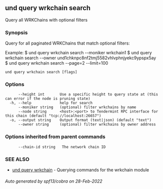 ## und query wrkchain search

Query all WRKChains with optional filters

### Synopsis

Query for all paginated WRKChains that match optional filters:

Example:
$ und query wrkchain search --moniker wrkchain1
$ und query wrkchain search --owner und1chknpc8nf2tmj5582vhlvphnjyekc9ypspx5ay
$ und query wrkchain search --page=2 --limit=100

```
und query wrkchain search [flags]
```

### Options

```
      --height int       Use a specific height to query state at (this can error if the node is pruning state)
  -h, --help             help for search
      --moniker string   (optional) filter wrkchains by name
      --node string      <host>:<port> to Tendermint RPC interface for this chain (default "tcp://localhost:26657")
  -o, --output string    Output format (text|json) (default "text")
      --owner string     (optional) filter wrkchains by owner address
```

### Options inherited from parent commands

```
      --chain-id string   The network chain ID
```

### SEE ALSO

* [und query wrkchain](und_query_wrkchain.md)	 - Querying commands for the wrkchain module

###### Auto generated by spf13/cobra on 28-Feb-2022
